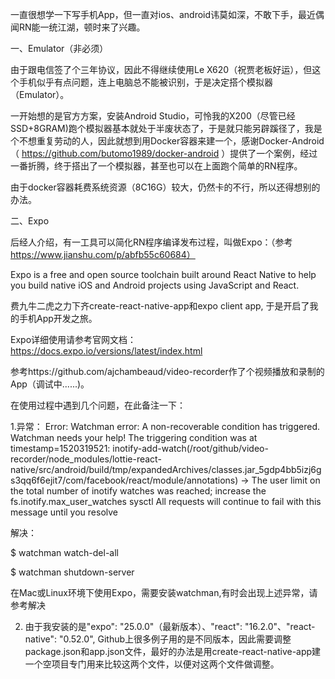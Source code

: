 一直很想学一下写手机App，但一直对ios、android讳莫如深，不敢下手，最近偶闻RN能一统江湖，顿时来了兴趣。

一、Emulator（非必须）

由于跟电信签了个三年协议，因此不得继续使用Le X620（祝贾老板好运），但这个手机似乎有点问题，连上电脑总不能被识别，于是决定搭个模拟器（Emulator）。

一开始想的是官方方案，安装Android Studio，可怜我的X200（尽管已经SSD+8GRAM)跑个模拟器基本就处于半废状态了，于是就只能另辟蹊径了，我是个不想重复劳动的人，因此就想到用Docker容器来建一个，感谢Docker-Android（ https://github.com/butomo1989/docker-android ）提供了一个案例，经过一番折腾，终于搭出了一个模拟器，甚至也可以在上面跑个简单的RN程序。

由于docker容器耗费系统资源（8C16G）较大，仍然卡的不行，所以还得想别的办法。

二、Expo

后经人介绍，有一工具可以简化RN程序编译发布过程，叫做Expo：（参考 https://www.jianshu.com/p/abfb55c60684）

Expo is a free and open source toolchain built around React Native to help you build native iOS and Android projects using JavaScript and React.

费九牛二虎之力下齐create-react-native-app和expo client app, 于是开启了我的手机App开发之旅。

Expo详细使用请参考官网文档： https://docs.expo.io/versions/latest/index.html

参考https://github.com/ajchambeaud/video-recorder作了个视频播放和录制的App（调试中......)。

在使用过程中遇到几个问题，在此备注一下：

1.异常： Error: Watchman error: A non-recoverable condition has triggered.  Watchman needs your help!
The triggering condition was at timestamp=1520319521: inotify-add-watch(/root/github/video-recorder/node_modules/lottie-react-native/src/android/build/tmp/expandedArchives/classes.jar_5gdp4bb5izj6gs3qq6f6ejit7/com/facebook/react/module/annotations) -> The user limit on the total number of inotify watches was reached; increase the fs.inotify.max_user_watches sysctl
All requests will continue to fail with this message until you resolve

解决：

$ watchman watch-del-all

$ watchman shutdown-server

在Mac或Linux环境下使用Expo，需要安装watchman,有时会出现上述异常，请参考解决


2. 由于我安装的是"expo": "25.0.0"（最新版本）、"react": "16.2.0"、"react-native": "0.52.0", Github上很多例子用的是不同版本，因此需要调整package.json和app.json文件，最好的办法是用create-react-native-app建一个空项目专门用来比较这两个文件，以便对这两个文件做调整。









